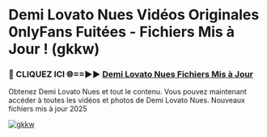 # Demi Lovato Nues Vidéos Originales 0nlyFans Fuitées - Fichiers Mis à Jour ! (gkkw)

<h3>🔴 CLIQUEZ ICI 🌐==►► <a href="https://tinyurl.com/2pmr4ezf" rel="nofollow">Demi Lovato Nues Fichiers Mis à Jour</a></h3>

Obtenez Demi Lovato Nues et tout le contenu. Vous pouvez maintenant accéder à toutes les vidéos et photos de Demi Lovato Nues. Nouveaux fichiers mis à jour 2025

[![gkkw](https://i.imgur.com/6SNvagu.gif)](https://tinyurl.com/2pmr4ezf)

